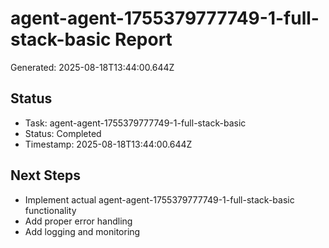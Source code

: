 # agent-agent-1755379777749-1-full-stack-basic Report

Generated: 2025-08-18T13:44:00.644Z

## Status
- Task: agent-agent-1755379777749-1-full-stack-basic
- Status: Completed
- Timestamp: 2025-08-18T13:44:00.644Z

## Next Steps
- Implement actual agent-agent-1755379777749-1-full-stack-basic functionality
- Add proper error handling
- Add logging and monitoring
